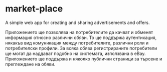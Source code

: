 # market-place
A simple web app for creating and sharing advertisements and offers.

Приложението ще позволява на потребителите да качват и обменят информация относно различни
обяви. То ще поддържа аутентикация, някакъв вид комуникация между потребителите, различни роли и потребителски профили. За всяка обява регистрираните потребители ще могат да наддават подобно на системата, използвана в eBay. Приложението ще поддържа и няколко публични страници за търсене и преглеждане на обяви.
